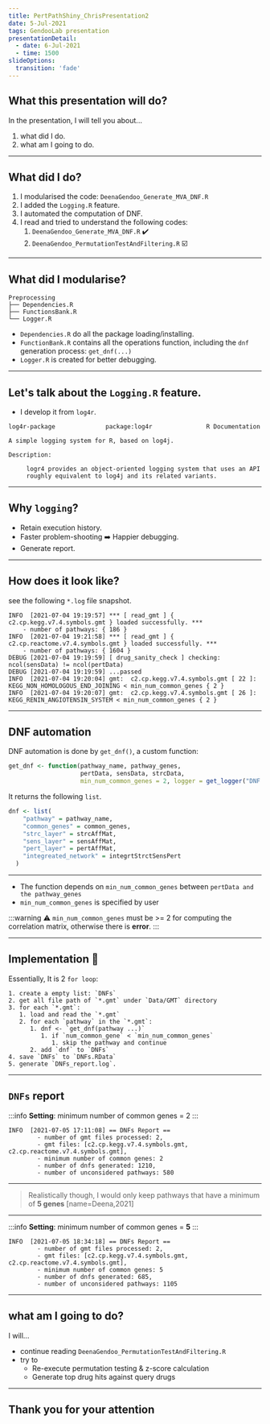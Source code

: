 ```yaml
---
title: PertPathShiny_ChrisPresentation2
date: 5-Jul-2021
tags: GendooLab presentation
presentationDetail:
  - date: 6-Jul-2021
  - time: 1500
slideOptions:
  transition: 'fade'
---
```


<style>
.reveal {
  font-size: 24px;
}
</style>

## What this presentation will do?

In the presentation, I will tell you about...

1. what did I do.
2. what am I going to do.

---

## What did I do?

1. I modularised the code: `DeenaGendoo_Generate_MVA_DNF.R`
2. I added the `Logging.R` feature.
3. I automated the computation of DNF.
4. I read and tried to understand the following codes:
   1. `DeenaGendoo_Generate_MVA_DNF.R` :heavy_check_mark: 
   2. `DeenaGendoo_PermutationTestAndFiltering.R` :ballot_box_with_check: 

---

## What did I modularise?

```
Preprocessing
├── Dependencies.R
├── FunctionsBank.R
└── Logger.R
```

- `Dependencies.R` do all the package loading/installing.
- `FunctionBank.R` contains all the operations function, including the `dnf` generation process: `get_dnf(...)`
- `Logger.R` is created for better debugging.

----

## Let's talk about the `Logging.R` feature.

- I develop it from `log4r`.

```
log4r-package              package:log4r               R Documentation

A simple logging system for R, based on log4j.

Description:

     logr4 provides an object-oriented logging system that uses an API
     roughly equivalent to log4j and its related variants.
```

----

## Why `logging`?

- Retain execution history.
- Faster problem-shooting :arrow_right: Happier debugging.
- Generate report.

----

## How does it look like?

see the following `*.log` file snapshot.

```log
INFO  [2021-07-04 19:19:57] *** [ read_gmt ] { c2.cp.kegg.v7.4.symbols.gmt } loaded successfully. ***
 	- number of pathways: { 186 }
INFO  [2021-07-04 19:21:58] *** [ read_gmt ] { c2.cp.reactome.v7.4.symbols.gmt } loaded successfully. ***
 	- number of pathways: { 1604 }
DEBUG [2021-07-04 19:19:59] [ drug_sanity_check ] checking:  ncol(sensData) != ncol(pertData)
DEBUG [2021-07-04 19:19:59] ...passed
INFO  [2021-07-04 19:20:04] gmt:  c2.cp.kegg.v7.4.symbols.gmt [ 22 ]: 
KEGG_NON_HOMOLOGOUS_END_JOINING < min_num_common_genes { 2 }
INFO  [2021-07-04 19:20:07] gmt:  c2.cp.kegg.v7.4.symbols.gmt [ 26 ]: KEGG_RENIN_ANGIOTENSIN_SYSTEM < min_num_common_genes { 2 }
```

---

## DNF automation

DNF automation is done by `get_dnf()`, a custom function:

```r
get_dnf <- function(pathway_name, pathway_genes,
                    pertData, sensData, strcData,
                    min_num_common_genes = 2, logger = get_logger("DNF.log", log_lv = "DEBUG"))
```

It returns the following `list`.

```r
dnf <- list(
    "pathway" = pathway_name,
    "common_genes" = common_genes,
    "strc_layer" = strcAffMat,
    "sens_layer" = sensAffMat,
    "pert_layer" = pertAffMat,
    "integreated_network" = integrtStrctSensPert
  )
```

----

- The function depends on `min_num_common_genes` between `pertData and the pathway_genes`
- `min_num_common_genes` is specified by user

:::warning
:warning: `min_num_common_genes` must be >= 2 for computing the correlation matrix, otherwise there is **error**.
:::

----

## Implementation :pushpin:

Essentially, It is 2 `for loop`:

```
1. create a empty list: `DNFs`
2. get all file path of `*.gmt` under `Data/GMT` directory
3. for each `*.gmt`:
   1. load and read the `*.gmt` 
   2. for each `pathway` in the `*.gmt`:
      1. dnf <- `get_dnf(pathway ...)`
         1. if `num_common_gene` < `min_num_common_genes`
            1. skip the pathway and continue
      2. add `dnf` to `DNFs`
4. save `DNFs` to `DNFs.RData`
5. generate `DNFs_report.log`.
```

---

## `DNFs` report

:::info
**Setting**: minimum number of common genes = 2
:::

```log
INFO  [2021-07-05 17:11:08] == DNFs Report ==
        - number of gmt files processed: 2,
        - gmt files: [c2.cp.kegg.v7.4.symbols.gmt, c2.cp.reactome.v7.4.symbols.gmt],
        - minimum number of common genes: 2
        - number of dnfs generated: 1210,
        - number of unconsidered pathways: 580
```

----

> Realistically though, I would only keep pathways that have a minimum of **5 genes** [name=Deena,2021]

----

:::info
**Setting**: minimum number of common genes = **5**
:::

```log
INFO  [2021-07-05 18:34:18] == DNFs Report ==
        - number of gmt files processed: 2,
        - gmt files: [c2.cp.kegg.v7.4.symbols.gmt, c2.cp.reactome.v7.4.symbols.gmt],
        - minimum number of common genes: 5
        - number of dnfs generated: 685,
        - number of unconsidered pathways: 1105
```

---

## what am I going to do?

I will...

- continue reading `DeenaGendoo_PermutationTestAndFiltering.R`
- try to
  - Re-execute permutation testing & z-score calculation
  - Generate top drug hits against query drugs

---

## Thank you for your attention
